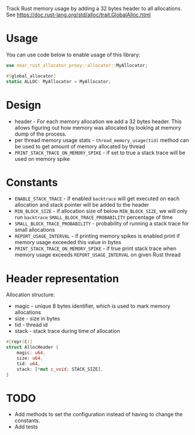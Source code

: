 Track Rust memory usage by adding a 32 bytes header to all allocations.
See https://doc.rust-lang.org/std/alloc/trait.GlobalAlloc.html

# Usage
You can use code below to enable usage of this library:
```rust
use near_rust_allocator_proxy::allocator::MyAllocator;

#[global_allocator]
static ALLOC: MyAllocator = MyAllocator;
```

# Design
* header - For each memory allocation we add a 32 bytes header. This allows figuring out how memory was allocated by looking at memory dump of the process.
* per thread memory usage stats - `thread_memory_usage(tid)` method can be used to get amount of memory allocated by thread
* `PRINT_STACK_TRACE_ON_MEMORY_SPIKE` - if set to true a stack trace will be used on memory spike

# Constants
* `ENABLE_STACK_TRACE` - if enabled `backtrace` will get executed on each allocation and stack pointer will be added to the header
* `MIN_BLOCK_SIZE` - if allocation size of below `MIN_BLOCK_SIZE`, we will only run `backtrace` `SMALL_BLOCK_TRACE_PROBABILITY` percentage of time
* `SMALL_BLOCK_TRACE_PROBABILITY` - probability of running a stack trace for small allocations
* `REPORT_USAGE_INTERVAL` - if printing memory spikes is enabled print if memory usage exceeded this value in bytes
* `PRINT_STACK_TRACE_ON_MEMORY_SPIKE` - if true print stack trace when memory usage exceeds `REPORT_USAGE_INTERVAL` on given Rust thread

# Header representation

Allocation structure:
* magic - unique 8 bytes identifier, which is used to mark memory allocations
* size - size in bytes
* tid - thread id
* stack - stack trace during time of allocation

```rust
#[repr(C)]
struct AllocHeader {
    magic: u64,
    size: u64,
    tid: u64,
    stack: [*mut c_void; STACK_SIZE],
}
```

# TODO
* Add methods to set the configuration instead of having to change the constants.
* Add tests
